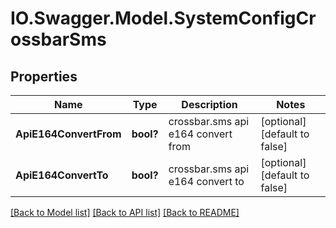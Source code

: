 # IO.Swagger.Model.SystemConfigCrossbarSms
## Properties

Name | Type | Description | Notes
------------ | ------------- | ------------- | -------------
**ApiE164ConvertFrom** | **bool?** | crossbar.sms api e164 convert from | [optional] [default to false]
**ApiE164ConvertTo** | **bool?** | crossbar.sms api e164 convert to | [optional] [default to false]

[[Back to Model list]](../README.md#documentation-for-models) [[Back to API list]](../README.md#documentation-for-api-endpoints) [[Back to README]](../README.md)

